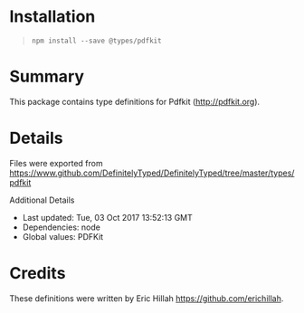 # Installation
> `npm install --save @types/pdfkit`

# Summary
This package contains type definitions for Pdfkit (http://pdfkit.org).

# Details
Files were exported from https://www.github.com/DefinitelyTyped/DefinitelyTyped/tree/master/types/pdfkit

Additional Details
 * Last updated: Tue, 03 Oct 2017 13:52:13 GMT
 * Dependencies: node
 * Global values: PDFKit

# Credits
These definitions were written by Eric Hillah <https://github.com/erichillah>.
